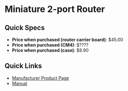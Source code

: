 # Miniature 2-port Router

## Quick Specs

- **Price when purchased (router carrier board)**: $45.00
- **Price when purchased (CM4)**: $????
- **Price when purchased (case)**: $8.90

## Quick Links

- [Manufacturer Product Page](https://www.dfrobot.com/product-2242.html)
- <a href="CM4 IoT Router Board Mini for Raspberry Pi Compute Module 4 Wiki - DFRobot.pdf" target="_blank">Manual</a>
